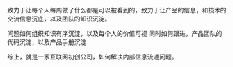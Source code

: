 致力于让每个人每周做了什么都是可以被看到的，致力于让产品的信息，和技术的交流信息沉底，以及团队的知识沉淀。


问题如何组织知识有序沉淀，以及每个人的价值可视
同时如何跟进，产品团队的代码沉淀，以及产品手册沉淀

综上，就是一家互联网初创公司，如何解决内部信息流通问题。
